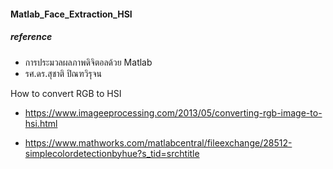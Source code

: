 #### Matlab_Face_Extraction_HSI

##### reference

- การประมวลผลภาพดิจิตอลด้วย Matlab
- รศ.ดร.สุชาติ ปิณฑวิรุจน

How to convert RGB to HSI

- https://www.imageeprocessing.com/2013/05/converting-rgb-image-to-hsi.html

- https://www.mathworks.com/matlabcentral/fileexchange/28512-simplecolordetectionbyhue?s_tid=srchtitle